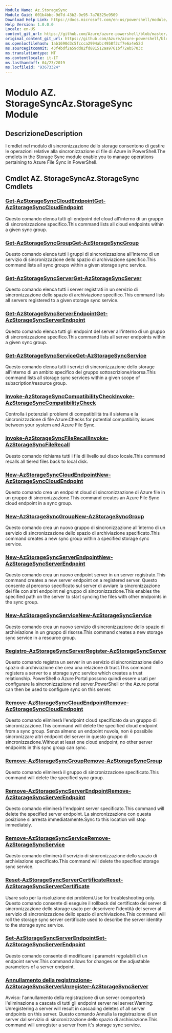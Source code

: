 ```yaml
---
Module Name: Az.StorageSync
Module Guid: 001b4bbc-9d7d-43b2-9e95-7a70325e9509
Download Help Link: https://docs.microsoft.com/en-us/powershell/module/az.storagesync
Help Version: 1.0.0.0
Locale: en-US
content_git_url: https://github.com/Azure/azure-powershell/blob/master/src/StorageSync/StorageSync/help/Az.StorageSync.md
original_content_git_url: https://github.com/Azure/azure-powershell/blob/master/src/StorageSync/StorageSync/help/Az.StorageSync.md
ms.openlocfilehash: 1ab1690d3c5fccca2994abc4958f3cf7e6a4e52d
ms.sourcegitcommit: 43f4bdf2a59dd82fd881512aa9761bf72eb5703c
ms.translationtype: MT
ms.contentlocale: it-IT
ms.lasthandoff: 04/23/2019
ms.locfileid: "93673324"
---
```

# <span data-ttu-id="c9ee7-101">Modulo AZ. StorageSync</span><span class="sxs-lookup"><span data-stu-id="c9ee7-101">Az.StorageSync Module</span></span>
## <span data-ttu-id="c9ee7-102">Descrizione</span><span class="sxs-lookup"><span data-stu-id="c9ee7-102">Description</span></span>
<span data-ttu-id="c9ee7-103">I cmdlet nel modulo di sincronizzazione dello storage consentono di gestire le operazioni relative alla sincronizzazione di file di Azure in PowerShell.</span><span class="sxs-lookup"><span data-stu-id="c9ee7-103">The cmdlets in the Storage Sync module enable you to manage operations pertaining to Azure File Sync in PowerShell.</span></span>

## <span data-ttu-id="c9ee7-104">Cmdlet AZ. StorageSync</span><span class="sxs-lookup"><span data-stu-id="c9ee7-104">Az.StorageSync Cmdlets</span></span>
### [<span data-ttu-id="c9ee7-105">Get-AzStorageSyncCloudEndpoint</span><span class="sxs-lookup"><span data-stu-id="c9ee7-105">Get-AzStorageSyncCloudEndpoint</span></span>](Get-AzStorageSyncCloudEndpoint.md)
<span data-ttu-id="c9ee7-106">Questo comando elenca tutti gli endpoint del cloud all'interno di un gruppo di sincronizzazione specifico.</span><span class="sxs-lookup"><span data-stu-id="c9ee7-106">This command lists all cloud endpoints within a given sync group.</span></span>

### [<span data-ttu-id="c9ee7-107">Get-AzStorageSyncGroup</span><span class="sxs-lookup"><span data-stu-id="c9ee7-107">Get-AzStorageSyncGroup</span></span>](Get-AzStorageSyncGroup.md)
<span data-ttu-id="c9ee7-108">Questo comando elenca tutti i gruppi di sincronizzazione all'interno di un servizio di sincronizzazione dello spazio di archiviazione specifico.</span><span class="sxs-lookup"><span data-stu-id="c9ee7-108">This command lists all sync groups within a given storage sync service.</span></span>

### [<span data-ttu-id="c9ee7-109">Get-AzStorageSyncServer</span><span class="sxs-lookup"><span data-stu-id="c9ee7-109">Get-AzStorageSyncServer</span></span>](Get-AzStorageSyncServer.md)
<span data-ttu-id="c9ee7-110">Questo comando elenca tutti i server registrati in un servizio di sincronizzazione dello spazio di archiviazione specifico.</span><span class="sxs-lookup"><span data-stu-id="c9ee7-110">This command lists all servers registered to a given storage sync service.</span></span>

### [<span data-ttu-id="c9ee7-111">Get-AzStorageSyncServerEndpoint</span><span class="sxs-lookup"><span data-stu-id="c9ee7-111">Get-AzStorageSyncServerEndpoint</span></span>](Get-AzStorageSyncServerEndpoint.md)
<span data-ttu-id="c9ee7-112">Questo comando elenca tutti gli endpoint del server all'interno di un gruppo di sincronizzazione specifico.</span><span class="sxs-lookup"><span data-stu-id="c9ee7-112">This command lists all server endpoints within a given sync group.</span></span>

### [<span data-ttu-id="c9ee7-113">Get-AzStorageSyncService</span><span class="sxs-lookup"><span data-stu-id="c9ee7-113">Get-AzStorageSyncService</span></span>](Get-AzStorageSyncService.md)
<span data-ttu-id="c9ee7-114">Questo comando elenca tutti i servizi di sincronizzazione dello storage all'interno di un ambito specifico del gruppo sottoscrizione/risorsa.</span><span class="sxs-lookup"><span data-stu-id="c9ee7-114">This command lists all storage sync services within a given scope of subscription/resource group.</span></span>

### [<span data-ttu-id="c9ee7-115">Invoke-AzStorageSyncCompatibilityCheck</span><span class="sxs-lookup"><span data-stu-id="c9ee7-115">Invoke-AzStorageSyncCompatibilityCheck</span></span>](Invoke-AzStorageSyncCompatibilityCheck.md)
<span data-ttu-id="c9ee7-116">Controlla i potenziali problemi di compatibilità tra il sistema e la sincronizzazione di file Azure.</span><span class="sxs-lookup"><span data-stu-id="c9ee7-116">Checks for potential compatibility issues between your system and Azure File Sync.</span></span>

### [<span data-ttu-id="c9ee7-117">Invoke-AzStorageSyncFileRecall</span><span class="sxs-lookup"><span data-stu-id="c9ee7-117">Invoke-AzStorageSyncFileRecall</span></span>](Invoke-AzStorageSyncFileRecall.md)
<span data-ttu-id="c9ee7-118">Questo comando richiama tutti i file di livello sul disco locale.</span><span class="sxs-lookup"><span data-stu-id="c9ee7-118">This command recalls all tiered files back to local disk.</span></span>

### [<span data-ttu-id="c9ee7-119">New-AzStorageSyncCloudEndpoint</span><span class="sxs-lookup"><span data-stu-id="c9ee7-119">New-AzStorageSyncCloudEndpoint</span></span>](New-AzStorageSyncCloudEndpoint.md)
<span data-ttu-id="c9ee7-120">Questo comando crea un endpoint cloud di sincronizzazione di Azure file in un gruppo di sincronizzazione.</span><span class="sxs-lookup"><span data-stu-id="c9ee7-120">This command creates an Azure File Sync cloud endpoint in a sync group.</span></span>

### [<span data-ttu-id="c9ee7-121">New-AzStorageSyncGroup</span><span class="sxs-lookup"><span data-stu-id="c9ee7-121">New-AzStorageSyncGroup</span></span>](New-AzStorageSyncGroup.md)
<span data-ttu-id="c9ee7-122">Questo comando crea un nuovo gruppo di sincronizzazione all'interno di un servizio di sincronizzazione dello spazio di archiviazione specificato.</span><span class="sxs-lookup"><span data-stu-id="c9ee7-122">This command creates a new sync group within a specified storage sync service.</span></span>

### [<span data-ttu-id="c9ee7-123">New-AzStorageSyncServerEndpoint</span><span class="sxs-lookup"><span data-stu-id="c9ee7-123">New-AzStorageSyncServerEndpoint</span></span>](New-AzStorageSyncServerEndpoint.md)
<span data-ttu-id="c9ee7-124">Questo comando crea un nuovo endpoint server in un server registrato.</span><span class="sxs-lookup"><span data-stu-id="c9ee7-124">This command creates a new server endpoint on a registered server.</span></span> <span data-ttu-id="c9ee7-125">Questo consente al percorso specificato sul server di avviare la sincronizzazione dei file con altri endpoint nel gruppo di sincronizzazione.</span><span class="sxs-lookup"><span data-stu-id="c9ee7-125">This enables the specified path on the server to start syncing the files with other endpoints in the sync group.</span></span>

### [<span data-ttu-id="c9ee7-126">New-AzStorageSyncService</span><span class="sxs-lookup"><span data-stu-id="c9ee7-126">New-AzStorageSyncService</span></span>](New-AzStorageSyncService.md)
<span data-ttu-id="c9ee7-127">Questo comando crea un nuovo servizio di sincronizzazione dello spazio di archiviazione in un gruppo di risorse.</span><span class="sxs-lookup"><span data-stu-id="c9ee7-127">This command creates a new storage sync service in a resource group.</span></span>

### [<span data-ttu-id="c9ee7-128">Registro-AzStorageSyncServer</span><span class="sxs-lookup"><span data-stu-id="c9ee7-128">Register-AzStorageSyncServer</span></span>](Register-AzStorageSyncServer.md)
<span data-ttu-id="c9ee7-129">Questo comando registra un server in un servizio di sincronizzazione dello spazio di archiviazione che crea una relazione di trust.</span><span class="sxs-lookup"><span data-stu-id="c9ee7-129">This command registers a server to a storage sync service which creates a trust relationship.</span></span> <span data-ttu-id="c9ee7-130">PowerShell o Azure Portal possono quindi essere usati per configurare la sincronizzazione nel server.</span><span class="sxs-lookup"><span data-stu-id="c9ee7-130">PowerShell or the Azure portal can then be used to configure sync on this server.</span></span>

### [<span data-ttu-id="c9ee7-131">Remove-AzStorageSyncCloudEndpoint</span><span class="sxs-lookup"><span data-stu-id="c9ee7-131">Remove-AzStorageSyncCloudEndpoint</span></span>](Remove-AzStorageSyncCloudEndpoint.md)
<span data-ttu-id="c9ee7-132">Questo comando eliminerà l'endpoint cloud specificato da un gruppo di sincronizzazione.</span><span class="sxs-lookup"><span data-stu-id="c9ee7-132">This command will delete the specified cloud endpoint from a sync group.</span></span> <span data-ttu-id="c9ee7-133">Senza almeno un endpoint nuvola, non è possibile sincronizzare altri endpoint del server in questo gruppo di sincronizzazione.</span><span class="sxs-lookup"><span data-stu-id="c9ee7-133">Without at least one cloud endpoint, no other server endpoints in this sync group can sync.</span></span>

### [<span data-ttu-id="c9ee7-134">Remove-AzStorageSyncGroup</span><span class="sxs-lookup"><span data-stu-id="c9ee7-134">Remove-AzStorageSyncGroup</span></span>](Remove-AzStorageSyncGroup.md)
<span data-ttu-id="c9ee7-135">Questo comando eliminerà il gruppo di sincronizzazione specificato.</span><span class="sxs-lookup"><span data-stu-id="c9ee7-135">This command will delete the specified sync group.</span></span>

### [<span data-ttu-id="c9ee7-136">Remove-AzStorageSyncServerEndpoint</span><span class="sxs-lookup"><span data-stu-id="c9ee7-136">Remove-AzStorageSyncServerEndpoint</span></span>](Remove-AzStorageSyncServerEndpoint.md)
<span data-ttu-id="c9ee7-137">Questo comando eliminerà l'endpoint server specificato.</span><span class="sxs-lookup"><span data-stu-id="c9ee7-137">This command will delete the specified server endpoint.</span></span> <span data-ttu-id="c9ee7-138">La sincronizzazione con questa posizione si arresta immediatamente.</span><span class="sxs-lookup"><span data-stu-id="c9ee7-138">Sync to this location will stop immediately.</span></span>

### [<span data-ttu-id="c9ee7-139">Remove-AzStorageSyncService</span><span class="sxs-lookup"><span data-stu-id="c9ee7-139">Remove-AzStorageSyncService</span></span>](Remove-AzStorageSyncService.md)
<span data-ttu-id="c9ee7-140">Questo comando eliminerà il servizio di sincronizzazione dello spazio di archiviazione specificato.</span><span class="sxs-lookup"><span data-stu-id="c9ee7-140">This command will delete the specified storage sync service.</span></span>

### [<span data-ttu-id="c9ee7-141">Reset-AzStorageSyncServerCertificate</span><span class="sxs-lookup"><span data-stu-id="c9ee7-141">Reset-AzStorageSyncServerCertificate</span></span>](Reset-AzStorageSyncServerCertificate.md)
<span data-ttu-id="c9ee7-142">Usare solo per la risoluzione dei problemi.</span><span class="sxs-lookup"><span data-stu-id="c9ee7-142">Use for troubleshooting only.</span></span> <span data-ttu-id="c9ee7-143">Questo comando consente di eseguire il rollback del certificato del server di sincronizzazione dello storage usato per descrivere l'identità del server al servizio di sincronizzazione dello spazio di archiviazione.</span><span class="sxs-lookup"><span data-stu-id="c9ee7-143">This command will roll the storage sync server certificate used to describe the server identity to the storage sync service.</span></span>

### [<span data-ttu-id="c9ee7-144">Set-AzStorageSyncServerEndpoint</span><span class="sxs-lookup"><span data-stu-id="c9ee7-144">Set-AzStorageSyncServerEndpoint</span></span>](Set-AzStorageSyncServerEndpoint.md)
<span data-ttu-id="c9ee7-145">Questo comando consente di modificare i parametri regolabili di un endpoint server.</span><span class="sxs-lookup"><span data-stu-id="c9ee7-145">This command allows for changes on the adjustable parameters of a server endpoint.</span></span>

### [<span data-ttu-id="c9ee7-146">Annullamento della registrazione-AzStorageSyncServer</span><span class="sxs-lookup"><span data-stu-id="c9ee7-146">Unregister-AzStorageSyncServer</span></span>](Unregister-AzStorageSyncServer.md)
<span data-ttu-id="c9ee7-147">Avviso: l'annullamento della registrazione di un server comporterà l'eliminazione a cascata di tutti gli endpoint server nel server.</span><span class="sxs-lookup"><span data-stu-id="c9ee7-147">Warning: Unregistering a server will result in cascading deletes of all server endpoints on this server.</span></span> <span data-ttu-id="c9ee7-148">Questo comando Annulla la registrazione di un server dal servizio di sincronizzazione dello spazio di archiviazione.</span><span class="sxs-lookup"><span data-stu-id="c9ee7-148">This command will unregister a server from it's storage sync service.</span></span>